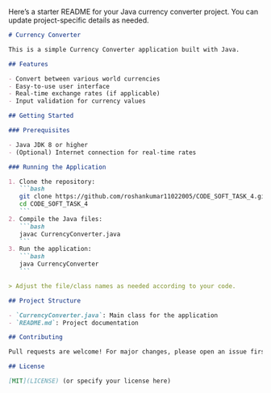 Here’s a starter README for your Java currency converter project. You can update project-specific details as needed.

````markdown name=README.md
# Currency Converter

This is a simple Currency Converter application built with Java.

## Features

- Convert between various world currencies
- Easy-to-use user interface
- Real-time exchange rates (if applicable)
- Input validation for currency values

## Getting Started

### Prerequisites

- Java JDK 8 or higher
- (Optional) Internet connection for real-time rates

### Running the Application

1. Clone the repository:
   ```bash
   git clone https://github.com/roshankumar11022005/CODE_SOFT_TASK_4.git
   cd CODE_SOFT_TASK_4
   ```
2. Compile the Java files:
   ```bash
   javac CurrencyConverter.java
   ```
3. Run the application:
   ```bash
   java CurrencyConverter
   ```

> Adjust the file/class names as needed according to your code.

## Project Structure

- `CurrencyConverter.java`: Main class for the application
- `README.md`: Project documentation

## Contributing

Pull requests are welcome! For major changes, please open an issue first to discuss what you would like to change.

## License

[MIT](LICENSE) (or specify your license here)

````

